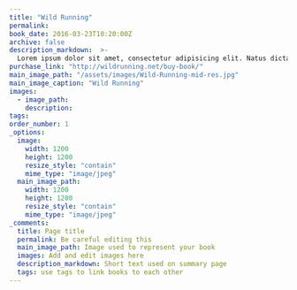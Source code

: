 ```yaml
---
title: "Wild Running"
permalink: 
book_date: 2016-03-23T10:20:00Z
archive: false
description_markdown:  >-
  Lorem ipsum dolor sit amet, consectetur adipisicing elit. Natus dicta molestias illo facilis! Id incidunt quae beatae, minus tempore, vero velit reprehenderit sed qui mollitia cumque non quam, placeat inventore!
purchase_link: "http://wildrunning.net/buy-book/"
main_image_path: "/assets/images/Wild-Running-mid-res.jpg"
main_image_caption: "Wild Running"
images:
  - image_path:
    description:
tags: 
order_number: 1
_options:
  image:
    width: 1200
    height: 1200
    resize_style: "contain"
    mime_type: "image/jpeg"
  main_image_path:
    width: 1200
    height: 1200
    resize_style: "contain"
    mime_type: "image/jpeg"
_comments:
  title: Page title
  permalink: Be careful editing this
  main_image_path: Image used to represent your book
  images: Add and edit images here
  description_markdown: Short text used on summary page
  tags: use tags to link books to each other
---
```

